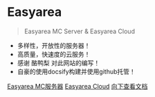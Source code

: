
# Easyarea

> Easyarea MC Server & Easyarea Cloud

- 多样性，开放性的服务器！
- 高质量，快速度的云服务！
- 感谢 酪鸭梨 对此网站的编写！
- 自豪的使用docsify构建并使用github托管！

[Easyarea MC服务器](http://www.easyareamc.cn)
[Easyarea Cloud](http://www.easyareacloud.com)
[向下查看文档](#nmsl)
